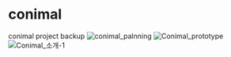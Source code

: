 # conimal
conimal project backup
![conimal_palnning](https://user-images.githubusercontent.com/76611495/201520683-0d101711-be01-48df-9a2e-1efcdc2e12b1.jpg)
![Conimal_prototype](https://user-images.githubusercontent.com/76611495/201520685-b45f459f-bc17-4102-9dd6-efba41e53329.jpg)
![Conimal_소개-1](https://user-images.githubusercontent.com/76611495/201521078-9db557c2-db2c-45b4-9218-30677baa8d9b.png)

